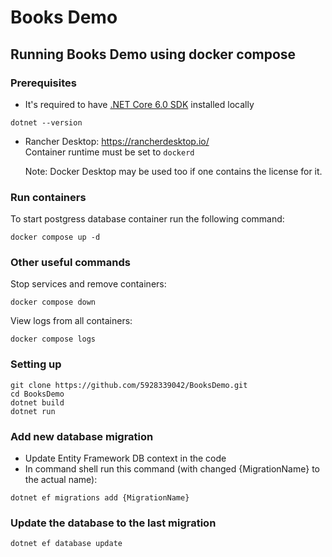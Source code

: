 # Books Demo

## Running Books Demo using docker compose

### Prerequisites

* It's required to have [.NET Core 6.0 SDK](https://dotnet.microsoft.com/en-us/download/dotnet/6.0) installed locally<br>
```
dotnet --version
```
* Rancher Desktop: https://rancherdesktop.io/<br>
  Container runtime must be set to `dockerd`

  Note: Docker Desktop may be used too if one contains the license for it.

### Run containers


To start postgress database container run the following command:

```
docker compose up -d
```

### Other useful commands

Stop services and remove containers:
```
docker compose down
```

View logs from all containers:
```
docker compose logs
```

### Setting up

```shell
git clone https://github.com/5928339042/BooksDemo.git
cd BooksDemo
dotnet build
dotnet run
```

### Add new database migration

* Update Entity Framework DB context in the code
* In command shell run this command (with changed {MigrationName} to the actual name):
```
dotnet ef migrations add {MigrationName}
```

### Update the database to the last migration

```
dotnet ef database update
```


